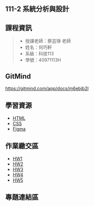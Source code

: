 ## 111-2 系統分析與設計
## 課程資訊
>+ 授課老師：蔡芸琤 老師
>+ 姓名：何巧軒
>+ 系級：科技113
>+ 學號：40971113H

## GitMind
https://gitmind.com/app/docs/m6ebjb2l

## 學習資源
+ [HTML](https://mtache.com/html)
+ [CSS](https://www.youtube.com/watch?v=Ml78vnNTBLw)
+ [Figma](https://www.youtube.com/watch?v=P96TQwsY_VY)

## 作業繳交區
+ [HW1](https://www.youtube.com/watch?v=so3o6Unk7Dg)
+ [HW2](https://www.youtube.com/watch?v=hlqv0hdOeW8)
+ [HW3](https://www.youtube.com/watch?v=zTllqAeTLjE)
+ [HW4]()
+ [HW5]()

## 專題連結區
